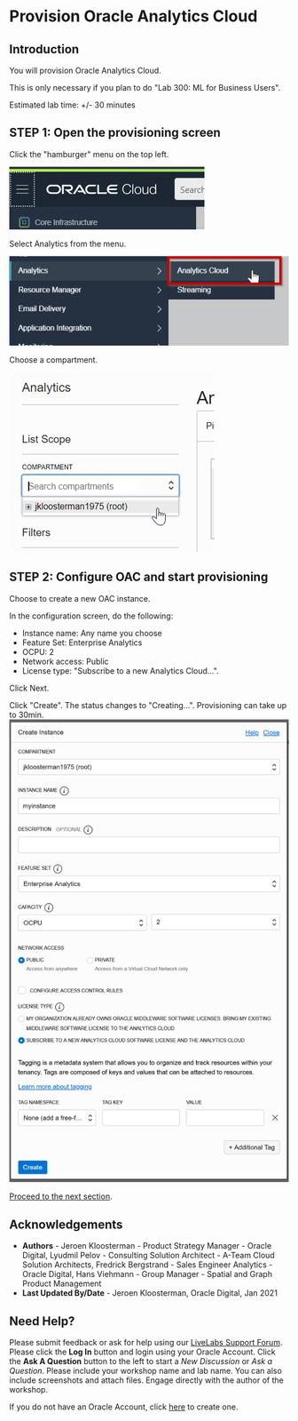# Provision Oracle Analytics Cloud

## Introduction

You will provision Oracle Analytics Cloud.

This is only necessary if you plan to do "Lab 300: ML for Business Users".

Estimated lab time: +/- 30 minutes

## **STEP 1:** Open the provisioning screen

Click the "hamburger" menu on the top left.

![](images/oac1.png)

Select Analytics from the menu.

![](images/oac2.png)

Choose a compartment.

![](images/oac3.png)

## **STEP 2:** Configure OAC and start provisioning

Choose to create a new OAC instance.

In the configuration screen, do the following:
- Instance name: Any name you choose
- Feature Set: Enterprise Analytics
- OCPU: 2
- Network access: Public
- License type: "Subscribe to a new Analytics Cloud...".

Click Next.

Click "Create". The status changes to "Creating...". Provisioning can take up to 30min.
![](images/oac8.png)

[Proceed to the next section](#next).

## Acknowledgements
* **Authors** - Jeroen Kloosterman - Product Strategy Manager - Oracle Digital, Lyudmil Pelov - Consulting Solution Architect - A-Team Cloud Solution Architects, Fredrick Bergstrand - Sales Engineer Analytics - Oracle Digital, Hans Viehmann - Group Manager - Spatial and Graph Product Management
* **Last Updated By/Date** - Jeroen Kloosterman, Oracle Digital, Jan 2021

## Need Help?
Please submit feedback or ask for help using our [LiveLabs Support Forum](https://community.oracle.com/tech/developers/categories/livelabsdiscussions). Please click the **Log In** button and login using your Oracle Account. Click the **Ask A Question** button to the left to start a *New Discussion* or *Ask a Question*.  Please include your workshop name and lab name.  You can also include screenshots and attach files.  Engage directly with the author of the workshop.

If you do not have an Oracle Account, click [here](https://profile.oracle.com/myprofile/account/create-account.jspx) to create one.
